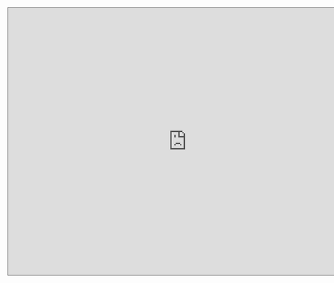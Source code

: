<iframe src="https://calendar.google.com/calendar/embed?height=600&amp;wkst=1&amp;bgcolor=%23ffffff&amp;ctz=America%2FMexico_City&amp;src=NzBuc2FuamEyYTJzMXBmOGM1ajNwMjRvcDBAZ3JvdXAuY2FsZW5kYXIuZ29vZ2xlLmNvbQ&amp;src=Y21mYjh1NWQxcWxzMGhkOHN1OTZlZmJlM2NAZ3JvdXAuY2FsZW5kYXIuZ29vZ2xlLmNvbQ&amp;color=%23616161&amp;color=%23B39DDB&amp;mode=WEEK&amp;hl=es_419&amp;title=Calendario%20Escolar%20Super%20Secreto&amp;showNav=1&amp;showTz=0&amp;showCalendars=0&amp;showTabs=1" style="border:solid 1px #777" width="800" height="600" frameborder="0" scrolling="no"></iframe>

